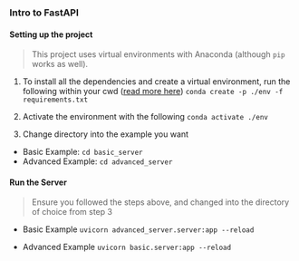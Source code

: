### Intro to FastAPI

#### Setting up the project

> This project uses virtual environments with Anaconda (although `pip` works as well).

1. To install all the dependencies and create a virtual environment, run the following within your cwd ([read more here](https://docs.conda.io/projects/conda/en/latest/commands/create.html))
   `conda create -p ./env -f requirements.txt`

2. Activate the environment with the following
   `conda activate ./env`

3. Change directory into the example you want

- Basic Example: `cd basic_server`
- Advanced Example: `cd advanced_server`

#### Run the Server

> Ensure you followed the steps above, and changed into the directory of choice from step 3

- Basic Example
  `uvicorn advanced_server.server:app --reload`

- Advanced Example
  `uvicorn basic.server:app --reload`
